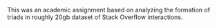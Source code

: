 This was an academic assignment based on analyzing the formation of triads in roughly 20gb dataset of Stack Overflow interactions.
